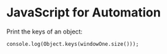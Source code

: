 # JavaScript for Automation

Print the keys of an object:

	console.log(Object.keys(windowOne.size()));
